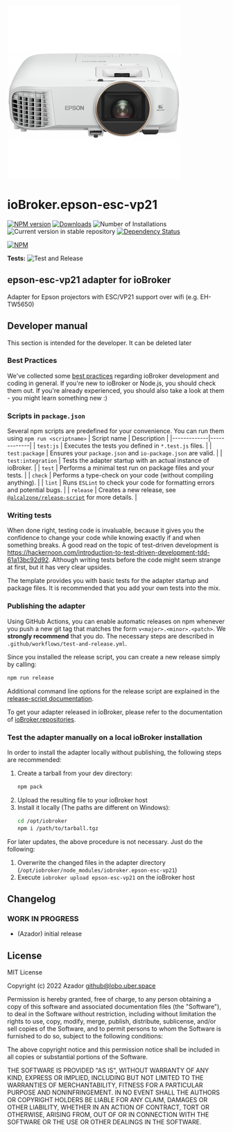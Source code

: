 ![Logo](admin/epson-esc-vp21.png)
# ioBroker.epson-esc-vp21

[![NPM version](https://img.shields.io/npm/v/iobroker.epson-esc-vp21.svg)](https://www.npmjs.com/package/iobroker.epson-esc-vp21)
[![Downloads](https://img.shields.io/npm/dm/iobroker.epson-esc-vp21.svg)](https://www.npmjs.com/package/iobroker.epson-esc-vp21)
![Number of Installations](https://iobroker.live/badges/epson-esc-vp21-installed.svg)
![Current version in stable repository](https://iobroker.live/badges/epson-esc-vp21-stable.svg)
[![Dependency Status](https://img.shields.io/david/Azador/iobroker.epson-esc-vp21.svg)](https://david-dm.org/Azador/iobroker.epson-esc-vp21)

[![NPM](https://nodei.co/npm/iobroker.epson-esc-vp21.png?downloads=true)](https://nodei.co/npm/iobroker.epson-esc-vp21/)

**Tests:** ![Test and Release](https://github.com/Azador/ioBroker.epson-esc-vp21/workflows/Test%20and%20Release/badge.svg)

## epson-esc-vp21 adapter for ioBroker

Adapter for Epson projectors with ESC/VP21 support over wifi (e.g. EH-TW5650)

## Developer manual
This section is intended for the developer. It can be deleted later

### Best Practices
We've collected some [best practices](https://github.com/ioBroker/ioBroker.repositories#development-and-coding-best-practices) regarding ioBroker development and coding in general. If you're new to ioBroker or Node.js, you should
check them out. If you're already experienced, you should also take a look at them - you might learn something new :)

### Scripts in `package.json`
Several npm scripts are predefined for your convenience. You can run them using `npm run <scriptname>`
| Script name | Description |
|-------------|-------------|
| `test:js` | Executes the tests you defined in `*.test.js` files. |
| `test:package` | Ensures your `package.json` and `io-package.json` are valid. |
| `test:integration` | Tests the adapter startup with an actual instance of ioBroker. |
| `test` | Performs a minimal test run on package files and your tests. |
| `check` | Performs a type-check on your code (without compiling anything). |
| `lint` | Runs `ESLint` to check your code for formatting errors and potential bugs. |
| `release` | Creates a new release, see [`@alcalzone/release-script`](https://github.com/AlCalzone/release-script#usage) for more details. |

### Writing tests
When done right, testing code is invaluable, because it gives you the 
confidence to change your code while knowing exactly if and when 
something breaks. A good read on the topic of test-driven development 
is https://hackernoon.com/introduction-to-test-driven-development-tdd-61a13bc92d92. 
Although writing tests before the code might seem strange at first, but it has very 
clear upsides.

The template provides you with basic tests for the adapter startup and package files.
It is recommended that you add your own tests into the mix.

### Publishing the adapter
Using GitHub Actions, you can enable automatic releases on npm whenever you push a new git tag that matches the form 
`v<major>.<minor>.<patch>`. We **strongly recommend** that you do. The necessary steps are described in `.github/workflows/test-and-release.yml`.

Since you installed the release script, you can create a new
release simply by calling:
```bash
npm run release
```
Additional command line options for the release script are explained in the
[release-script documentation](https://github.com/AlCalzone/release-script#command-line).

To get your adapter released in ioBroker, please refer to the documentation 
of [ioBroker.repositories](https://github.com/ioBroker/ioBroker.repositories#requirements-for-adapter-to-get-added-to-the-latest-repository).

### Test the adapter manually on a local ioBroker installation
In order to install the adapter locally without publishing, the following steps are recommended:
1. Create a tarball from your dev directory:  
    ```bash
    npm pack
    ```
1. Upload the resulting file to your ioBroker host
1. Install it locally (The paths are different on Windows):
    ```bash
    cd /opt/iobroker
    npm i /path/to/tarball.tgz
    ```

For later updates, the above procedure is not necessary. Just do the following:
1. Overwrite the changed files in the adapter directory (`/opt/iobroker/node_modules/iobroker.epson-esc-vp21`)
1. Execute `iobroker upload epson-esc-vp21` on the ioBroker host

## Changelog
<!--
    Placeholder for the next version (at the beginning of the line):
    ### **WORK IN PROGRESS**
-->

### **WORK IN PROGRESS**
* (Azador) initial release

## License
MIT License

Copyright (c) 2022 Azador <github@lobo.uber.space>

Permission is hereby granted, free of charge, to any person obtaining a copy
of this software and associated documentation files (the "Software"), to deal
in the Software without restriction, including without limitation the rights
to use, copy, modify, merge, publish, distribute, sublicense, and/or sell
copies of the Software, and to permit persons to whom the Software is
furnished to do so, subject to the following conditions:

The above copyright notice and this permission notice shall be included in all
copies or substantial portions of the Software.

THE SOFTWARE IS PROVIDED "AS IS", WITHOUT WARRANTY OF ANY KIND, EXPRESS OR
IMPLIED, INCLUDING BUT NOT LIMITED TO THE WARRANTIES OF MERCHANTABILITY,
FITNESS FOR A PARTICULAR PURPOSE AND NONINFRINGEMENT. IN NO EVENT SHALL THE
AUTHORS OR COPYRIGHT HOLDERS BE LIABLE FOR ANY CLAIM, DAMAGES OR OTHER
LIABILITY, WHETHER IN AN ACTION OF CONTRACT, TORT OR OTHERWISE, ARISING FROM,
OUT OF OR IN CONNECTION WITH THE SOFTWARE OR THE USE OR OTHER DEALINGS IN THE
SOFTWARE.
